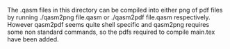 The .qasm files in this directory can be compiled into either png of pdf files by running ./qasm2png file.qasm or ./qasm2pdf file.qasm respectively.
However qasm2pdf seems quite shell specific and qasm2png requires some non standard commands, so the pdfs required to compile main.tex have been added.
